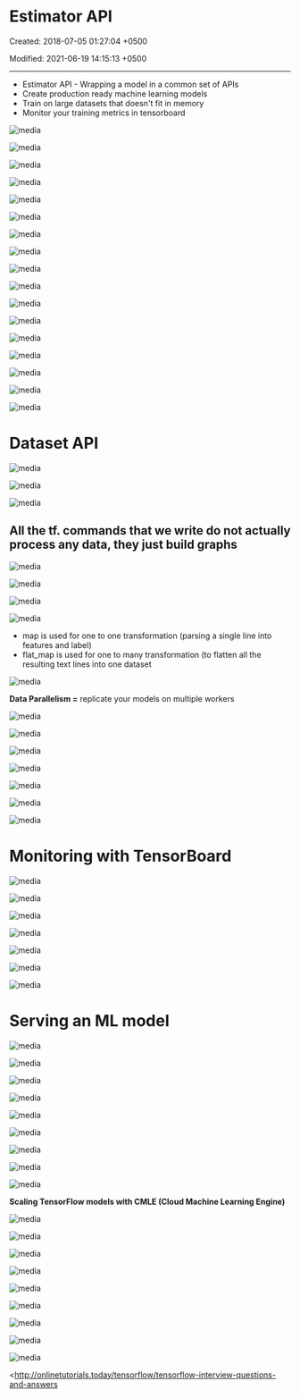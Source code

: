 # Estimator API

Created: 2018-07-05 01:27:04 +0500

Modified: 2021-06-19 14:15:13 +0500

---
-   Estimator API - Wrapping a model in a common set of APIs
-   Create production ready machine learning models
-   Train on large datasets that doesn't fit in memory
-   Monitor your training metrics in tensorboard



![media](media/TensorFlow_Estimator-API-image1.png)



![media](media/TensorFlow_Estimator-API-image2.png)



![media](media/TensorFlow_Estimator-API-image3.png)



![media](media/TensorFlow_Estimator-API-image4.png)



![media](media/TensorFlow_Estimator-API-image5.png)



![media](media/TensorFlow_Estimator-API-image6.png)



![media](media/TensorFlow_Estimator-API-image7.png)



![media](media/TensorFlow_Estimator-API-image8.png)



![media](media/TensorFlow_Estimator-API-image9.png)



![media](media/TensorFlow_Estimator-API-image10.png)



![media](media/TensorFlow_Estimator-API-image11.png)



![media](media/TensorFlow_Estimator-API-image12.png)



![media](media/TensorFlow_Estimator-API-image13.png)



![media](media/TensorFlow_Estimator-API-image14.png)



![media](media/TensorFlow_Estimator-API-image15.png)



![media](media/TensorFlow_Estimator-API-image16.png)



![media](media/TensorFlow_Estimator-API-image17.png)



# Dataset API

![media](media/TensorFlow_Estimator-API-image18.png)



![media](media/TensorFlow_Estimator-API-image19.png)



![media](media/TensorFlow_Estimator-API-image20.png)

## All the tf. commands that we write do not actually process any data, they just build graphs



![media](media/TensorFlow_Estimator-API-image21.png)



![media](media/TensorFlow_Estimator-API-image22.png)



![media](media/TensorFlow_Estimator-API-image23.png)



![media](media/TensorFlow_Estimator-API-image24.png)


- map is used for one to one transformation (parsing a single line into features and label)
- flat_map is used for one to many transformation (to flatten all the resulting text lines into one dataset



![media](media/TensorFlow_Estimator-API-image25.png)


**Data Parallelism =** replicate your models on multiple workers

![media](media/TensorFlow_Estimator-API-image26.png)



![media](media/TensorFlow_Estimator-API-image27.png)



![media](media/TensorFlow_Estimator-API-image28.png)



![media](media/TensorFlow_Estimator-API-image29.png)



![media](media/TensorFlow_Estimator-API-image30.png)



![media](media/TensorFlow_Estimator-API-image31.png)



![media](media/TensorFlow_Estimator-API-image32.png)

# 

# Monitoring with TensorBoard

![media](media/TensorFlow_Estimator-API-image33.png)



![media](media/TensorFlow_Estimator-API-image34.png)



![media](media/TensorFlow_Estimator-API-image35.png)



![media](media/TensorFlow_Estimator-API-image36.png)



![media](media/TensorFlow_Estimator-API-image37.png)



![media](media/TensorFlow_Estimator-API-image38.png)



![media](media/TensorFlow_Estimator-API-image39.png)



# Serving an ML model

![media](media/TensorFlow_Estimator-API-image40.png)



![media](media/TensorFlow_Estimator-API-image41.png)



![media](media/TensorFlow_Estimator-API-image42.png)



![media](media/TensorFlow_Estimator-API-image43.png)



![media](media/TensorFlow_Estimator-API-image44.png)



![media](media/TensorFlow_Estimator-API-image45.png)



![media](media/TensorFlow_Estimator-API-image46.png)



![media](media/TensorFlow_Estimator-API-image47.png)



![media](media/TensorFlow_Estimator-API-image48.png)

**Scaling TensorFlow models with CMLE (Cloud Machine Learning Engine)**

![media](media/TensorFlow_Estimator-API-image49.png)



![media](media/TensorFlow_Estimator-API-image50.png)



![media](media/TensorFlow_Estimator-API-image51.png)



![media](media/TensorFlow_Estimator-API-image52.png)



![media](media/TensorFlow_Estimator-API-image53.png)



![media](media/TensorFlow_Estimator-API-image54.png)



![media](media/TensorFlow_Estimator-API-image55.png)



![media](media/TensorFlow_Estimator-API-image56.png)



![media](media/TensorFlow_Estimator-API-image57.png)



<http://onlinetutorials.today/tensorflow/tensorflow-interview-questions-and-answers
